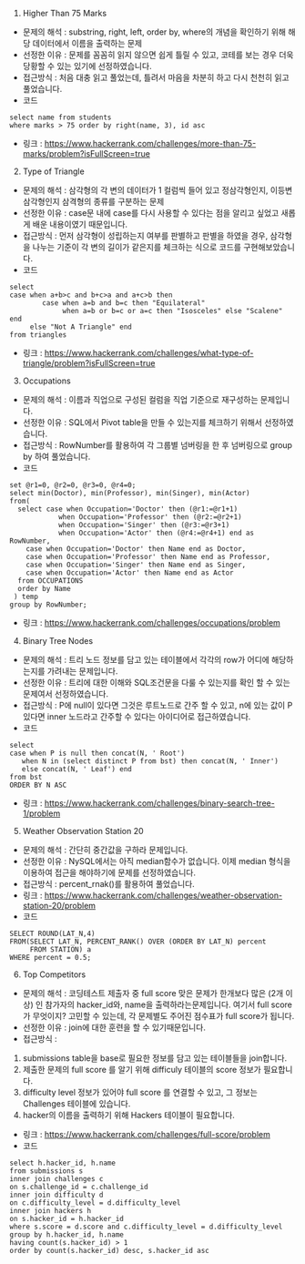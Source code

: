 1. Higher Than 75 Marks
 - 문제의 해석 : substring, right, left, order by, where의 개념을 확인하기 위해 해당 데이터에서 이름을 출력하는 문제  
 - 선정한 이유 : 문제를 꼼꼼히 읽지 않으면 쉽게 틀릴 수 있고, 코테를 보는 경우 더욱 당황할 수 있는 있기에 선정하였습니다. 
 - 접근방식 : 처음 대충 읽고 풀었는데, 틀려서 마음을 차분히 하고 다시 천천히 읽고 풀었습니다. 
 - 코드 
  ```
  select name from students 
  where marks > 75 order by right(name, 3), id asc
  ```
 - 링크 : https://www.hackerrank.com/challenges/more-than-75-marks/problem?isFullScreen=true  
  
    
2. Type of Triangle
 - 문제의 해석 : 삼각형의 각 변의 데이터가 1 컬럼씩 들어 있고 정삼각형인지, 이등변삼각형인지 삼격형의 종류를 구분하는 문제 
 - 선정한 이유 : case문 내에 case를 다시 사용할 수 있다는 점을 알리고 싶었고 새롭게 배운 내용이였기 때문입니다. 
 - 접근방식 : 먼저 삼각형이 성립하는지 여부를 판별하고 판별을 하였을 경우, 삼각형을 나누는 기준이 각 변의 길이가 같은지를 체크하는 식으로 코드를 구현해보았습니다. 
 - 코드 
  ```
  select 
  case when a+b>c and b+c>a and a+c>b then
          case when a=b and b=c then "Equilateral"
               when a=b or b=c or a=c then "Isosceles" else "Scalene" end
       else "Not A Triangle" end
  from triangles
  ```
 - 링크 : https://www.hackerrank.com/challenges/what-type-of-triangle/problem?isFullScreen=true  


3. Occupations
 - 문제의 해석 : 이름과 직업으로 구성된 컬럼을 직업 기준으로 재구성하는 문제입니다. 
 - 선정한 이유 : SQL에서 Pivot table을 만들 수 있는지를 체크하기 위해서 선정하였습니다. 
 - 접근방식 : RowNumber를 활용하여 각 그룹별 넘버링을 한 후 넘버링으로 group by 하여 풀었습니다. 
 - 코드 
  ```
  set @r1=0, @r2=0, @r3=0, @r4=0;
  select min(Doctor), min(Professor), min(Singer), min(Actor)
  from(
    select case when Occupation='Doctor' then (@r1:=@r1+1)
              when Occupation='Professor' then (@r2:=@r2+1)
              when Occupation='Singer' then (@r3:=@r3+1)
              when Occupation='Actor' then (@r4:=@r4+1) end as RowNumber,
      case when Occupation='Doctor' then Name end as Doctor,
      case when Occupation='Professor' then Name end as Professor,
      case when Occupation='Singer' then Name end as Singer,
      case when Occupation='Actor' then Name end as Actor
    from OCCUPATIONS
    order by Name
   ) temp
  group by RowNumber;
  ```
  - 링크 : https://www.hackerrank.com/challenges/occupations/problem  


4. Binary Tree Nodes
 - 문제의 해석 : 트리 노드 정보를 담고 있는 테이블에서 각각의 row가 어디에 해당하는지를 가려내는 문제입니다. 
 - 선정한 이유 : 트리에 대한 이해와 SQL조건문을 다룰 수 있는지를 확인 할 수 있는 문제여서 선정하였습니다. 
 - 접근방식 : P에 null이 있다면 그것은 루트노드로 간주 할 수 있고, n에 있는 값이 P 있다면 inner 노드라고 간주할 수 있다는 아이디어로 접근하였습니다. 
 - 코드 
  ```
  select 
  case when P is null then concat(N, ' Root')
     when N in (select distinct P from bst) then concat(N, ' Inner')
     else concat(N, ' Leaf') end
  from bst
  ORDER BY N ASC
  ```
 - 링크 : https://www.hackerrank.com/challenges/binary-search-tree-1/problem 



5. Weather Observation Station 20
 - 문제의 해석 : 간단히 중간값을 구하라 문제입니다.   
 - 선정한 이유 : NySQL에서는 아직 median함수가 없습니다. 이제 median 형식을 이용하여 접근을 해야하기에 문제를 선정하였습니다. 
 - 접근방식 : percent_rnak()를 활용하여 풀었습니다. 
 - 링크 : https://www.hackerrank.com/challenges/weather-observation-station-20/problem
 - 코드 
```
SELECT ROUND(LAT_N,4)
FROM(SELECT LAT_N, PERCENT_RANK() OVER (ORDER BY LAT_N) percent
     FROM STATION) a
WHERE percent = 0.5;
```

6. Top Competitors
 - 문제의 해석 : 코딩테스트 제출자 중 full score 맞은 문제가 한개보다 많은 (2개 이상) 인 참가자의 hacker_id와, name을 출력하라는문제입니다.
                여기서 full score가 무엇이지? 고민할 수 있는데, 각 문제별도 주어진 점수표가 full score가 됩니다. 
 - 선정한 이유 : join에 대한 훈련을 할 수 있기때문입니다. 
 - 접근방식 : 
  1) submissions table을 base로 필요한 정보를 담고 있는 테이블들을 join합니다.    
  2) 제출한 문제의 full score 를 알기 위해 difficuly 테이블의 score 정보가 필요합니다. 
  3) difficulty level 정보가 있어야 full score 를 연결할 수 있고, 그 정보는 Challenges 테이블에 있습니다. 
  4) hacker의 이름을 출력하기 위해 Hackers 테이블이 필요합니다. 
 - 링크 : https://www.hackerrank.com/challenges/full-score/problem
 - 코드 

```
select h.hacker_id, h.name
from submissions s
inner join challenges c
on s.challenge_id = c.challenge_id
inner join difficulty d
on c.difficulty_level = d.difficulty_level 
inner join hackers h
on s.hacker_id = h.hacker_id
where s.score = d.score and c.difficulty_level = d.difficulty_level
group by h.hacker_id, h.name
having count(s.hacker_id) > 1
order by count(s.hacker_id) desc, s.hacker_id asc
```
